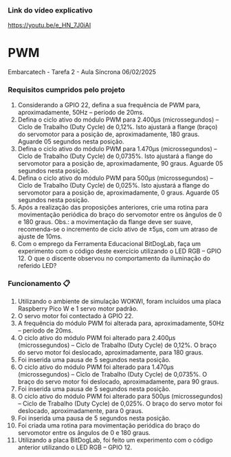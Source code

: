 ### Link do vídeo explicativo
https://youtu.be/e_HN_7J0iAI

# PWM
Embarcatech - Tarefa 2 - Aula Síncrona 06/02/2025

### Requisitos cumpridos pelo projeto
1. Considerando a GPIO 22, defina a sua frequência de PWM para, aproximadamente, 50Hz – período de 20ms. 
2. Defina o ciclo ativo do módulo PWM para 2.400µs (microssegundos) – Ciclo de Trabalho (Duty Cycle) de 0,12%. Isto ajustará a flange (braço) do servomotor para a posição de, aproximadamente, 180 graus. Aguarde 05 segundos nesta posição. 
3. Defina o ciclo ativo do módulo PWM para 1.470µs (microssegundos) – Ciclo de Trabalho (Duty Cycle) de 0,0735%. Isto ajustará a flange do servomotor para a posição de, aproximadamente, 90 graus. Aguarde 05 segundos nesta posição. 
4. Defina o ciclo ativo do módulo PWM para 500µs (microssegundos) – Ciclo de Trabalho (Duty Cycle) de 0,025%. Isto ajustará a flange do servomotor para a posição de, aproximadamente, 0 graus. Aguarde 05 segundos nesta posição. 
5. Após a realização das proposições anteriores, crie uma rotina para movimentação periódica do braço do servomotor entre os ângulos de 0 e 180 graus. Obs.: a movimentação da flange deve ser suave, recomenda-se o incremento de ciclo ativo de ±5µs, com um atraso de ajuste de 10ms. 
6. Com o emprego da Ferramenta Educacional BitDogLab, faça um experimento com o código deste exercício utilizando o LED RGB – GPIO 12. O que o discente observou no comportamento da iluminação do referido LED?

### Funcionamento 📋
1. Utilizando o ambiente de simulação WOKWI, foram incluídos uma placa Raspberry Pico W e 1 servo motor padrão.
2. O servo motor foi contectado à GPIO 22.
3. A frequência do módulo PWM foi alterada para, aproximadamente, 50Hz – período de 20ms. 
4. O ciclo ativo do módulo PWM foi alterado para 2.400µs (microssegundos) – Ciclo de Trabalho (Duty Cycle) de 0,12%. O braço do servo motor foi deslocado, aproximadamente, para 180 graus. 
5. Foi inserida uma pausa de 5 segundos nesta posição.
6. O ciclo ativo do módulo PWM foi alterado para 1.470µs (microssegundos) – Ciclo de Trabalho (Duty Cycle) de 0,0735%. O braço do servo motor foi deslocado, aproximadamente, para 90 graus.
7. Foi inserida uma pausa de 5 segundos nesta posição.
8. O ciclo ativo do módulo PWM foi alterado para 500µs (microssegundos) – Ciclo de Trabalho (Duty Cycle) de 0,025%. O braço do servo motor foi deslocado, aproximadamente, para 0 graus. 
9. Foi inserida uma pausa de 5 segundos nesta posição.
10. Foi criada uma rotina para movimentação periódica do braço do servomotor entre os ângulos de 0 e 180 graus. 
11. Utilizando a placa BitDogLab, foi feito um experimento com o código anterior utilizando o LED RGB – GPIO 12.
